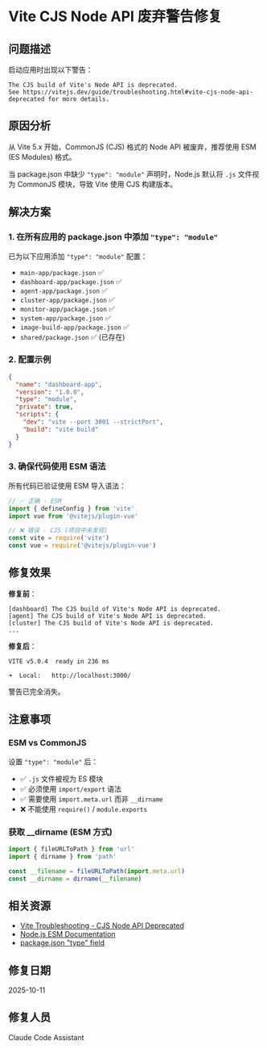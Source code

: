 # Vite CJS Node API 废弃警告修复

## 问题描述

启动应用时出现以下警告：

```text
The CJS build of Vite's Node API is deprecated.
See https://vitejs.dev/guide/troubleshooting.html#vite-cjs-node-api-deprecated for more details.
```

## 原因分析

从 Vite 5.x 开始，CommonJS (CJS) 格式的 Node API 被废弃，推荐使用 ESM (ES Modules) 格式。

当 package.json 中缺少 `"type": "module"` 声明时，Node.js 默认将 `.js` 文件视为 CommonJS 模块，导致 Vite 使用 CJS 构建版本。

## 解决方案

### 1. 在所有应用的 package.json 中添加 `"type": "module"`

已为以下应用添加 `"type": "module"` 配置：

- `main-app/package.json` ✅
- `dashboard-app/package.json` ✅
- `agent-app/package.json` ✅
- `cluster-app/package.json` ✅
- `monitor-app/package.json` ✅
- `system-app/package.json` ✅
- `image-build-app/package.json` ✅
- `shared/package.json` ✅ (已存在)

### 2. 配置示例

```json
{
  "name": "dashboard-app",
  "version": "1.0.0",
  "type": "module",
  "private": true,
  "scripts": {
    "dev": "vite --port 3001 --strictPort",
    "build": "vite build"
  }
}
```

### 3. 确保代码使用 ESM 语法

所有代码已验证使用 ESM 导入语法：

```javascript
// ✅ 正确 - ESM
import { defineConfig } from 'vite'
import vue from '@vitejs/plugin-vue'

// ❌ 错误 - CJS (项目中未发现)
const vite = require('vite')
const vue = require('@vitejs/plugin-vue')
```

## 修复效果

**修复前**：

```text
[dashboard] The CJS build of Vite's Node API is deprecated.
[agent] The CJS build of Vite's Node API is deprecated.
[cluster] The CJS build of Vite's Node API is deprecated.
...
```

**修复后**：

```text
VITE v5.0.4  ready in 236 ms

➜  Local:   http://localhost:3000/
```

警告已完全消失。

## 注意事项

### ESM vs CommonJS

设置 `"type": "module"` 后：

- ✅ `.js` 文件被视为 ES 模块
- ✅ 必须使用 `import/export` 语法
- ✅ 需要使用 `import.meta.url` 而非 `__dirname`
- ❌ 不能使用 `require()` / `module.exports`

### 获取 __dirname (ESM 方式)

```javascript
import { fileURLToPath } from 'url'
import { dirname } from 'path'

const __filename = fileURLToPath(import.meta.url)
const __dirname = dirname(__filename)
```

## 相关资源

- [Vite Troubleshooting - CJS Node API Deprecated](https://vitejs.dev/guide/troubleshooting.html#vite-cjs-node-api-deprecated)
- [Node.js ESM Documentation](https://nodejs.org/api/esm.html)
- [package.json "type" field](https://nodejs.org/api/packages.html#type)

## 修复日期

2025-10-11

## 修复人员

Claude Code Assistant
